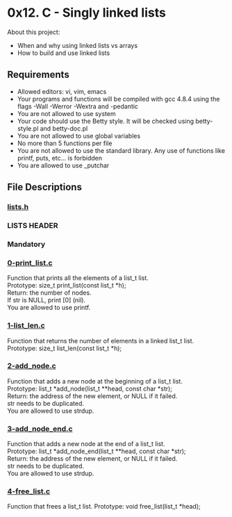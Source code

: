 # 0x12. C - Singly linked lists

About this project:

- When and why using linked lists vs arrays
- How to build and use linked lists

## Requirements

- Allowed editors: vi, vim, emacs
- Your programs and functions will be compiled with gcc 4.8.4 using the flags -Wall -Werror -Wextra and -pedantic
- You are not allowed to use system
- Your code should use the Betty style. It will be checked using betty-style.pl and betty-doc.pl
- You are not allowed to use global variables
- No more than 5 functions per file
- You are not allowed to use the standard library. Any use of functions like printf, puts, etc… is forbidden
- You are allowed to use _putchar

## File Descriptions

### [lists.h](https://github.com/Valentinaga1/holbertonschool-low_level_programming/blob/master/0x12-singly_linked_lists/lists.h "lists.h")
### LISTS HEADER

### Mandatory

### [0-print_list.c](https://github.com/Valentinaga1/holbertonschool-low_level_programming/blob/master/0x12-singly_linked_lists/0-print_list.c   "0-print_list.c")
Function that prints all the elements of a list_t list.  
Prototype: size_t print_list(const list_t *h);  
Return: the number of nodes.  
If str is NULL, print [0] (nil).  
You are allowed to use printf.  

### [1-list_len.c](https://github.com/Valentinaga1/holbertonschool-low_level_programming/blob/master/0x12-singly_linked_lists/1-list_len.c   "1-list_len.c")
Function that returns the number of elements in a linked list_t list.  
Prototype: size_t list_len(const list_t *h);

### [2-add_node.c](https://github.com/Valentinaga1/holbertonschool-low_level_programming/blob/master/0x12-singly_linked_lists/2-add_node.c   "2-add_node.c")
Function that adds a new node at the beginning of a list_t list.  
Prototype: list_t *add_node(list_t **head, const char *str);  
Return: the address of the new element, or NULL if it failed.  
str needs to be duplicated.  
You are allowed to use strdup.  

### [3-add_node_end.c](https://github.com/Valentinaga1/holbertonschool-low_level_programming/blob/master/0x12-singly_linked_lists/3-add_node_end.c   "3-add_node_end.c")
Function that adds a new node at the end of a list_t list.  
Prototype: list_t *add_node_end(list_t **head, const char *str);  
Return: the address of the new element, or NULL if it failed.  
str needs to be duplicated.  
You are allowed to use strdup.  

### [4-free_list.c](https://github.com/Valentinaga1/holbertonschool-low_level_programming/blob/master/0x12-singly_linked_lists/4-free_list.c   "4-free_list.c")
Function that frees a list_t list. 
Prototype: void free_list(list_t *head);